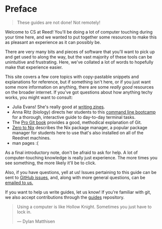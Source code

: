 # Preface

> These guides are not done! Not remotely!

Welcome to CS at Reed! You'll be doing a lot of computer touching during your
time here, and we wanted to put together some resources to make this as pleasant
an experience as it can possibly be.

There are very many bits and pieces of software that you'll want to pick up and
get used to along the way, but the vast majority of these tools can be
unintuitive and frustrating. Here, we've collated a lot of words to hopefully
make that experience easier.

This site covers a few core topics with copy-pastable snippets and explanations
for reference, but if something isn't here, or if you just want some more
information on anything, there are some *really good* resources on the broader
internet. If you've got questions about how anything techy works, you might want
to consult:

+ Julia Evans! She's really good at [writing zines](https://wizardzines.com/).
+ Anna Ritz (biology) directs her students to this [command line
  bootcamp](https://clboot.bioinformatics.guide/) for a thorough, interactive
  guide to day-to-day terminal tasks.
+ The [Pro Git book](https://git-scm.com/book/en/v2) provides a good,
  methodical explanation of Git.
+ [Zero to Nix](https://zero-to-nix.com/) describes the Nix package manager, a
  popular package manager for students here to use that's also installed on all
  of the Reednet machines.
+ man pages :(

As a final introductory note, don't be afraid to ask for help. A lot of
computer-touching knowledge is really just experience. The more times you see
something, the more likely it'll be to click.

Also, if you have questions, yell at us! Issues pertaining to this guide can be
sent to [GitHub issues](https://github.com/Reed-CSTAR/guides/issues), and,
along with more general questions, can be [emailed to
us.](mailto:CSTAR@groups.reed.edu)

If you want to help us write guides, let us know! If you're familiar with git, we
also accept contributions through the
[guides](https://github.com/Reed-CSTAR/guides) repository.

> Using a computer is like Hollow Knight. Sometimes you just have to lock in.
>
> — Dylan Matthisen
